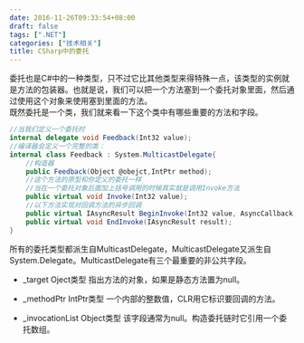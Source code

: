 ```yaml
---
date: 2016-11-26T09:33:54+08:00
draft: false
tags: [".NET"]
categories: ["技术相关"]
title: CSharp中的委托
---
```

  
委托也是C#中的一种类型，只不过它比其他类型来得特殊一点，该类型的实例就是方法的包装器。也就是说，我们可以把一个方法塞到一个委托对象里面，然后通过使用这个对象来使用塞到里面的方法。  
既然委托是一个类，我们就来看一下这个类中有哪些重要的方法和字段。
```csharp
//当我们定义一个委托时
internal delegate void Feedback(Int32 value);
//编译器会定义一个完整的类：
internal class Feedback : System.MulticastDelegate{
    //构造器
    public Feedback(Object @obejct,IntPtr method);
    //这个方法的原型和你定义的委托一样
    //当在一个委托对象后面加上括号调用的时候其实就是调用Invoke方法
    public virtual void Invoke(Int32 value);
    //以下方法实现对回调方法的异步回调
    public virtual IAsyncResult BeginInvoke(Int32 value, AsyncCallback callback, Object @object);
    public virtual void EndInvoke(IAsyncResult result);
}
```
所有的委托类型都派生自MulticastDelegate，MulticastDelegate又派生自System.Delegate。MulticastDelegate有三个最重要的非公共字段。  

- _target    Oject类型     指出方法的对象，如果是静态方法置为null。

- _methodPtr    IntPtr类型    一个内部的整数值，CLR用它标识要回调的方法。

- _invocationList    Object类型    该字段通常为null。构造委托链时它引用一个委托数组。